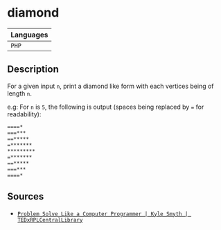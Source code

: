 # diamond
| Languages |
|-----------|
| `PHP`     |

## Description
For a given input `n`, print a diamond like form with each vertices being of length `n`.  

e.g:
For `n` is `5`, the following is output (spaces being replaced by `=` for readability):
```
====*
===***
==*****
=*******
*********
=*******
==*****
===***
====*
```

## Sources
- [`Problem Solve Like a Computer Programmer | Kyle Smyth | TEDxRPLCentralLibrary`](https://www.youtube.com/watch?v=x77-gT8bWLo&ab_channel=TEDxTalks)
